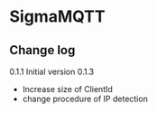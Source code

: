 # SigmaMQTT

## Change log
0.1.1 Initial version
0.1.3 
* Increase size of ClientId
* change procedure of IP detection